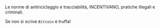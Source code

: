 Le norme di antiriciclaggio e tracciabilità, INCENTIVANO, pratiche illegali e criminali.

Se non si scrive `Bitcoin` è truffa!
